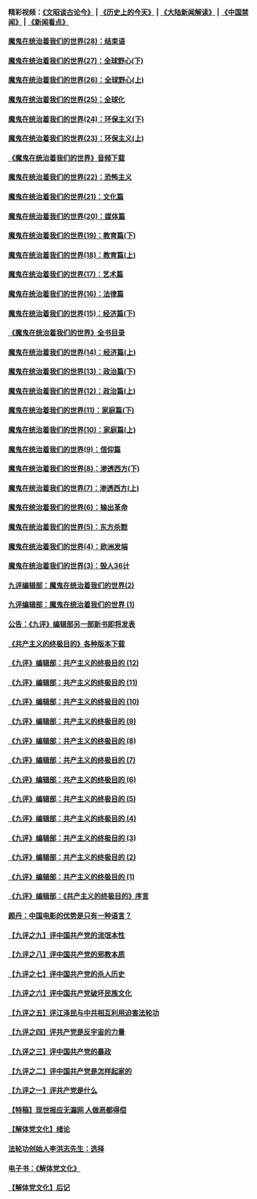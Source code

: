 #### 精彩视频：[《文昭谈古论今》](http://45.32.25.56/wenzhao) | [《历史上的今天》](http://45.32.25.56/today-in-history) | [《大陆新闻解读》](http://45.32.25.56/ntdtv-comedy) | [《中国禁闻》](http://45.32.25.56/ntdtv-news) | [《新闻看点》](http://45.32.25.56/news-insight) 

 #### [魔鬼在统治着我们的世界(28)：结束语](../pages/nsc422/n10936246.md?t=02100031) 

#### [魔鬼在统治着我们的世界(27)：全球野心(下)](../pages/nsc422/n10928319.md?t=02100031) 

#### [魔鬼在统治着我们的世界(26)：全球野心(上)](../pages/nsc422/n10900318.md?t=02100031) 

#### [魔鬼在统治着我们的世界(25)：全球化](../pages/nsc422/n10788205.md?t=02100031) 

#### [魔鬼在统治着我们的世界(24)：环保主义(下)](../pages/nsc422/n10695307.md?t=02100031) 

#### [魔鬼在统治着我们的世界(23)：环保主义(上)](../pages/nsc422/n10688613.md?t=02100031) 

#### [《魔鬼在统治着我们的世界》音频下载](../pages/nsc422/n10635553.md?t=02100031) 

#### [魔鬼在统治着我们的世界(22)：恐怖主义](../pages/nsc422/n10614727.md?t=02100031) 

#### [魔鬼在统治着我们的世界(21)：文化篇](../pages/nsc422/n10597706.md?t=02100031) 

#### [魔鬼在统治着我们的世界(20)：媒体篇](../pages/nsc422/n10586579.md?t=02100031) 

#### [魔鬼在统治着我们的世界(19)：教育篇(下)](../pages/nsc422/n10564808.md?t=02100031) 

#### [魔鬼在统治着我们的世界(18)：教育篇(上)](../pages/nsc422/n10526970.md?t=02100031) 

#### [魔鬼在统治着我们的世界(17)：艺术篇](../pages/nsc422/n10499093.md?t=02100031) 

#### [魔鬼在统治着我们的世界(16)：法律篇](../pages/nsc422/n10485969.md?t=02100031) 

#### [魔鬼在统治着我们的世界(15)：经济篇(下)](../pages/nsc422/n10469975.md?t=02100031) 

#### [《魔鬼在统治着我们的世界》全书目录](../pages/nsc422/n10464261.md?t=02100031) 

#### [魔鬼在统治着我们的世界(14)：经济篇(上)](../pages/nsc422/n10457370.md?t=02100031) 

#### [魔鬼在统治着我们的世界(13)：政治篇(下)](../pages/nsc422/n10448270.md?t=02100031) 

#### [魔鬼在统治着我们的世界(12)：政治篇(上)](../pages/nsc422/n10444576.md?t=02100031) 

#### [魔鬼在统治着我们的世界(11)：家庭篇(下)](../pages/nsc422/n10440961.md?t=02100031) 

#### [魔鬼在统治着我们的世界(10)：家庭篇(上)](../pages/nsc422/n10435448.md?t=02100031) 

#### [魔鬼在统治着我们的世界(9)：信仰篇](../pages/nsc422/n10432159.md?t=02100031) 

#### [魔鬼在统治着我们的世界(8)：渗透西方(下)](../pages/nsc422/n10429603.md?t=02100031) 

#### [魔鬼在统治着我们的世界(7)：渗透西方(上)](../pages/nsc422/n10426013.md?t=02100031) 

#### [魔鬼在统治着我们的世界(6)：输出革命](../pages/nsc422/n10421536.md?t=02100031) 

#### [魔鬼在统治着我们的世界(5)：东方杀戮](../pages/nsc422/n10417707.md?t=02100031) 

#### [魔鬼在统治着我们的世界(4)：欧洲发端](../pages/nsc422/n10414890.md?t=02100031) 

#### [魔鬼在统治着我们的世界(3)：毁人36计](../pages/nsc422/n10411583.md?t=02100031) 

#### [九评编辑部：魔鬼在统治着我们的世界(2)](../pages/nsc422/n10410036.md?t=02100031) 

#### [九评编辑部：魔鬼在统治着我们的世界 (1)](../pages/nsc422/n10406825.md?t=02100031) 

#### [公告：《九评》编辑部另一部新书即将发表](../pages/nsc422/n10405104.md?t=02100031) 

#### [《共产主义的终极目的》各种版本下载](../pages/nsc422/n10022138.md?t=02100031) 

#### [《九评》编辑部：共产主义的终极目的 (12)](../pages/nsc422/n9933272.md?t=02100031) 

#### [《九评》编辑部：共产主义的终极目的 (11)](../pages/nsc422/n9924973.md?t=02100031) 

#### [《九评》编辑部：共产主义的终极目的 (10)](../pages/nsc422/n9920883.md?t=02100031) 

#### [《九评》编辑部：共产主义的终极目的 (9)](../pages/nsc422/n9916363.md?t=02100031) 

#### [《九评》编辑部：共产主义的终极目的 (8)](../pages/nsc422/n9912488.md?t=02100031) 

#### [《九评》编辑部：共产主义的终极目的 (7)](../pages/nsc422/n9901176.md?t=02100031) 

#### [《九评》编辑部：共产主义的终极目的 (6)](../pages/nsc422/n9899359.md?t=02100031) 

#### [《九评》编辑部：共产主义的终极目的 (5)](../pages/nsc422/n9893174.md?t=02100031) 

#### [《九评》编辑部：共产主义的终极目的 (4)](../pages/nsc422/n9891246.md?t=02100031) 

#### [《九评》编辑部：共产主义的终极目的 (3)](../pages/nsc422/n9879879.md?t=02100031) 

#### [《九评》编辑部：共产主义的终极目的 (2)](../pages/nsc422/n9876205.md?t=02100031) 

#### [《九评》编辑部：共产主义的终极目的 (1)](../pages/nsc422/n9865857.md?t=02100031) 

#### [《九评》编辑部：《共产主义的终极目的》序言](../pages/nsc422/n9862666.md?t=02100031) 

#### [颜丹：中国电影的优势是只有一种语言？](../pages/nsc422/n9583062.md?t=02100031) 

#### [【九评之九】评中国共产党的流氓本性](../pages/nsc422/n737542.md?t=02100031) 

#### [【九评之八】评中国共产党的邪教本质](../pages/nsc422/n735942.md?t=02100031) 

#### [【九评之七】评中国共产党的杀人历史](../pages/nsc422/n733806.md?t=02100031) 

#### [【九评之六】评中国共产党破坏民族文化](../pages/nsc422/n731667.md?t=02100031) 

#### [【九评之五】评江泽民与中共相互利用迫害法轮功](../pages/nsc422/n730058.md?t=02100031) 

#### [【九评之四】评共产党是反宇宙的力量](../pages/nsc422/n727814.md?t=02100031) 

#### [【九评之三】评中国共产党的暴政](../pages/nsc422/n725597.md?t=02100031) 

#### [【九评之二】评中国共产党是怎样起家的](../pages/nsc422/n723946.md?t=02100031) 

#### [【九评之一】评共产党是什么](../pages/nsc422/n722529.md?t=02100031) 

#### [【特稿】现世报应无漏网 人做恶都得偿](../pages/nsc422/n4215167.md?t=02100031) 

#### [【解体党文化】绪论](../pages/nsc422/n1449356.md?t=02100031) 

#### [法轮功创始人李洪志先生：选择](../pages/nsc422/n3580738.md?t=02100031) 

#### [电子书：《解体党文化》](../pages/nsc422/n1573484.md?t=02100031) 

#### [【解体党文化】后记](../pages/nsc422/n1531999.md?t=02100031) 

